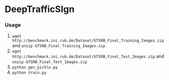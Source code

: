 # DeepTrafficSIgn

### Usage

1. `wget http://benchmark.ini.rub.de/Dataset/GTSRB_Final_Training_Images.zip` and `unzip GTSRB_Final_Training_Images.zip`  
2. `wget http://benchmark.ini.rub.de/Dataset/GTSRB_Final_Test_Images.zip` and `unzip GTSRB_Final_Test_Images.zip`  
3. `python gen_pickle.py`  
4. `python train.py`  

